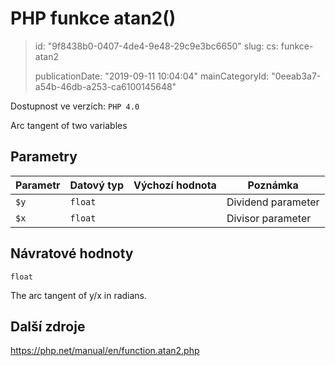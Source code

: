 PHP funkce atan2()
==================

> id: "9f8438b0-0407-4de4-9e48-29c9e3bc6650"
> slug:
> 	cs: funkce-atan2
> 
> publicationDate: "2019-09-11 10:04:04"
> mainCategoryId: "0eeab3a7-a54b-46db-a253-ca6100145648"

Dostupnost ve verzích: `PHP 4.0`

Arc tangent of two variables


Parametry
--------------

| Parametr | Datový typ | Výchozí hodnota | Poznámka |
|-----|-----|-----|-----|
| `$y` | `float` |  | Dividend parameter |
| `$x` | `float` |  | Divisor parameter |


Návratové hodnoty
----------------

`float`

The arc tangent of y/x
in radians.

Další zdroje
------------

https://php.net/manual/en/function.atan2.php
